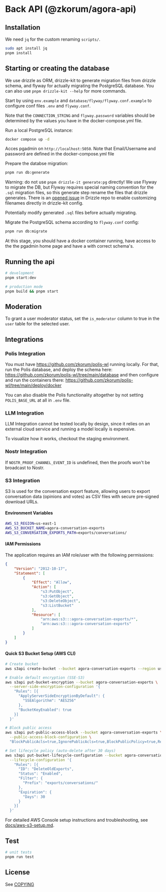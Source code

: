 # Back API (@zkorum/agora-api)

## Installation

We need `jq` for the custom renaming `scripts/`.

```bash
sudo apt install jq
pnpm install
```

## Starting or creating the database

We use drizzle as ORM, drizzle-kit to generate migration files from drizzle schema, and flyway for actually migrating the PostgreSQL database. You can also use `pnpm drizzle-kit --help` for more commands.

Start by using `env.example` and `database/flyway/flyway.conf.example` to configure conf files `.env` and `flyway.conf`.

Note that the `CONNECTION_STRING` and `flyway.password` variables should be determined by the values you have in the docker-compose.yml file.

Run a local PostgreSQL instance:

```bash
docker compose up -d
```

Acces pgadmin on `http://localhost:5050`. Note that Email/Username and password are defined in the docker-compose.yml file

Prepare the databse migration:

```bash
pnpm run db:generate
```

Warning: do not use `pnpm drizzle-it generate:pg` directly! We use Flyway to migrate the DB, but Flyway requires special naming convention for the `.sql` migration files, so this generate step rename the files that drizzle generates. There is an [opened issue](https://github.com/drizzle-team/drizzle-orm/issues/852#issuecomment-1646238813) in Drizzle repo to enable customizing filenames directly in drizzle-kit config.

Potentially modify generated `.sql` files before actually migrating.

Migrate the PostgreSQL schema according to `flyway.conf` config:

```bash
pnpm run db:migrate
```

At this stage, you should have a docker container running, have access to the the pgadmin home page and have a with correct schema's.

## Running the api

```bash
# development
pnpm start:dev

# production mode
pnpm build && pnpm start
```

## Moderation

To grant a user moderator status, set the `is_moderator` column to true in the `user` table for the selected user.

## Integrations

### Polis Integration

You must have https://github.com/zkorum/polis-wl running locally. For that, run the Polis database, and deploy the schema here: https://github.com/zkorum/polis-wl/tree/main/database and then configure and run the containers there: https://github.com/zkorum/polis-wl/tree/main/deploy/docker

You can also disable the Polis functionality altogether by not setting `POLIS_BASE_URL` at all in `.env` file.

### LLM Integration

LLM Integration cannot be tested locally by design, since it relies on an external cloud service and running a model locally is expensive.

To visualize how it works, checkout the staging environment.

### Nostr Integration

If `NOSTR_PROOF_CHANNEL_EVENT_ID` is undefined, then the proofs won't be broadcast to Nostr.

### S3 Integration

S3 is used for the conversation export feature, allowing users to export conversation data (opinions and votes) as CSV files with secure pre-signed download URLs.

#### Environment Variables

```bash
AWS_S3_REGION=us-east-1
AWS_S3_BUCKET_NAME=agora-conversation-exports
AWS_S3_CONVERSATION_EXPORTS_PATH=exports/conversations/
```

#### IAM Permissions

The application requires an IAM role/user with the following permissions:

```json
{
    "Version": "2012-10-17",
    "Statement": [
        {
            "Effect": "Allow",
            "Action": [
                "s3:PutObject",
                "s3:GetObject",
                "s3:DeleteObject",
                "s3:ListBucket"
            ],
            "Resource": [
                "arn:aws:s3:::agora-conversation-exports/*",
                "arn:aws:s3:::agora-conversation-exports"
            ]
        }
    ]
}
```

#### Quick S3 Bucket Setup (AWS CLI)

```bash
# Create bucket
aws s3api create-bucket --bucket agora-conversation-exports --region us-east-1

# Enable default encryption (SSE-S3)
aws s3api put-bucket-encryption --bucket agora-conversation-exports \
  --server-side-encryption-configuration '{
    "Rules": [{
      "ApplyServerSideEncryptionByDefault": {
        "SSEAlgorithm": "AES256"
      },
      "BucketKeyEnabled": true
    }]
  }'

# Block public access
aws s3api put-public-access-block --bucket agora-conversation-exports \
  --public-access-block-configuration \
  "BlockPublicAcls=true,IgnorePublicAcls=true,BlockPublicPolicy=true,RestrictPublicBuckets=true"

# Set lifecycle policy (auto-delete after 30 days)
aws s3api put-bucket-lifecycle-configuration --bucket agora-conversation-exports \
  --lifecycle-configuration '{
    "Rules": [{
      "ID": "DeleteOldExports",
      "Status": "Enabled",
      "Filter": {
        "Prefix": "exports/conversations/"
      },
      "Expiration": {
        "Days": 30
      }
    }]
  }'
```

For detailed AWS Console setup instructions and troubleshooting, see [docs/aws-s3-setup.md](docs/aws-s3-setup.md).

## Test

```bash
# unit tests
pnpm run test
```

## License

See [COPYING](COPYING)
